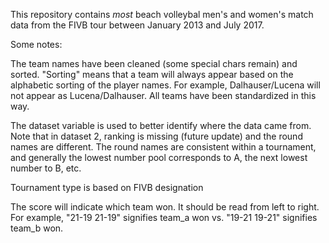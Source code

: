This repository contains *most* beach volleybal men's and women's match data from the FIVB tour between January 2013 and July 2017.

Some notes:

The team names have been cleaned (some special chars remain) and sorted. 
"Sorting" means that a team will always appear based on the alphabetic sorting of the player names. For example, Dalhauser/Lucena will not appear as Lucena/Dalhauser. All teams have been standardized in this way.

The dataset variable is used to better identify where the data came from. Note that in dataset 2, ranking is missing (future update) and the round names are different. The round names are consistent within a tournament, and generally the lowest number pool corresponds to A, the next lowest number to B, etc.

Tournament type is based on FIVB designation

The score will indicate which team won. It should be read from left to right. For example, "21-19 21-19" signifies team_a won vs. "19-21 19-21" signifies team_b won.
